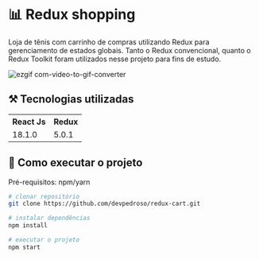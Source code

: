 # 📊 Redux shopping

Loja de tênis com carrinho de compras utilizando Redux para gerenciamento de estados globais. Tanto o Redux convencional, quanto o Redux Toolkit foram utilizados nesse projeto para fins de estudo.

![ezgif com-video-to-gif-converter](https://github.com/devpedroso/redux-cart/assets/47677411/da86b4e1-18e7-4c37-bc84-41d117915007)

## ⚒️ Tecnologias utilizadas
<table>
  <tr>
    <th>React Js</th>
    <th>Redux</th>
  </tr>
  <tr>
    <td>18.1.0</td>
    <td>5.0.1</td>
  </tr>
</table>

## 🚀 Como executar o projeto
Pré-requisitos: npm/yarn

```bash
# clonar repositório
git clone https://github.com/devpedroso/redux-cart.git

# instalar dependências
npm install

# executar o projeto
npm start
```
